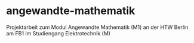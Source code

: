 # angewandte-mathematik
Projektarbeit zum Modul Angewandte Mathematik (M1) an der HTW Berlin am FB1 im Studiengang Elektrotechnik (M)
